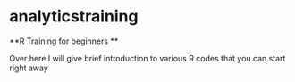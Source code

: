 # analyticstraining

**R Training for beginners **

Over here I will give brief introduction to various R codes that you can start right away

